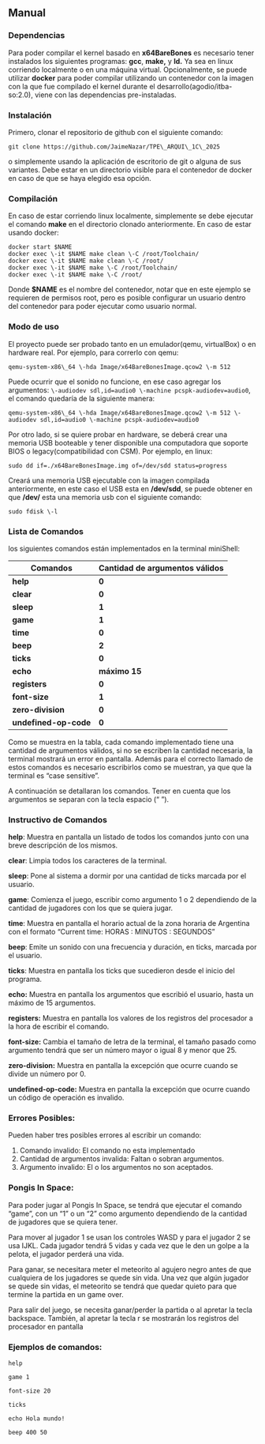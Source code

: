 ## **Manual**

### Dependencias  

Para poder compilar el kernel basado en **x64BareBones** es necesario tener instalados los siguientes programas: **gcc**, **make,** y **ld.** Ya sea en linux corriendo localmente o en una máquina virtual. Opcionalmente, se puede utilizar **docker** para poder compilar utilizando un contenedor con la imagen con la que fue compilado el kernel durante el desarrollo(agodio/itba-so:2.0), viene con las dependencias pre-instaladas.

### Instalación  

Primero, clonar el repositorio de github con el siguiente comando:
```
git clone https://github.com/JaimeNazar/TPE\_ARQUI\_1C\_2025
```
o simplemente usando la aplicación de escritorio de git o alguna de sus variantes. Debe estar en un directorio visible para el contenedor de docker en caso de que se haya elegido esa opción.

### Compilación  

En caso de estar corriendo linux localmente, simplemente se debe ejecutar el comando **make** en el directorio clonado anteriormente. En caso de estar usando docker:

```
docker start $NAME
docker exec \-it $NAME make clean \-C /root/Toolchain/  
docker exec \-it $NAME make clean \-C /root/  
docker exec \-it $NAME make \-C /root/Toolchain/  
docker exec \-it $NAME make \-C /root/
```

Donde **$NAME** es el nombre del contenedor, notar que en este ejemplo se requieren de permisos root, pero es posible configurar un usuario dentro del contenedor para poder ejecutar como usuario normal.

### Modo de uso  

El proyecto puede ser probado tanto en un emulador(qemu, virtualBox) o en hardware real. Por ejemplo, para correrlo con qemu: 

```
qemu-system-x86\_64 \-hda Image/x64BareBonesImage.qcow2 \-m 512
```

Puede ocurrir que el sonido no funcione, en ese caso agregar los argumentos: `\-audiodev sdl,id=audio0 \-machine pcspk-audiodev=audio0`, el comando quedaría de la siguiente manera: 

```
qemu-system-x86\_64 \-hda Image/x64BareBonesImage.qcow2 \-m 512 \-audiodev sdl,id=audio0 \-machine pcspk-audiodev=audio0
```

Por otro lado, si se quiere probar en hardware, se deberá crear una memoria USB booteable y tener disponible una computadora que soporte BIOS o legacy(compatibilidad con CSM). Por ejemplo, en linux: 

```
sudo dd if=./x64BareBonesImage.img of=/dev/sdd status=progress
```

Creará una memoria USB ejecutable con la imagen compilada anteriormente, en este caso el USB esta en **/dev/sdd**, se puede obtener en que **/dev/**  esta una memoria usb con el siguiente comando:  

```
sudo fdisk \-l
```

### Lista de Comandos

los siguientes comandos están implementados en la terminal miniShell:

| Comandos | Cantidad de argumentos válidos |
| ----- | ----- |
| **help** | **0** |
| **clear** | **0** |
| **sleep** | **1** |
| **game** | **1** |
| **time** | **0** |
| **beep** | **2** |
| **ticks** | **0** |
| **echo** | **máximo 15** |
| **registers** | **0** |
| **font-size** | **1** |
| **zero-division** | **0** |
| **undefined-op-code** | **0** |

Como se muestra en la tabla, cada comando implementado tiene una cantidad de argumentos válidos, si no se escriben la cantidad necesaria, la terminal mostrará un error en pantalla. Además para el correcto llamado de estos comandos es necesario escribirlos como se muestran, ya que que la terminal es “case sensitive”.

 A continuación se detallaran los comandos. Tener en cuenta que los argumentos se separan con la tecla espacio (“ ”).

### Instructivo de Comandos

**help**: Muestra en pantalla un listado de todos los comandos junto con una breve descripción de los mismos.

**clear**: Limpia todos los caracteres de la terminal.

**sleep**: Pone al sistema a dormir por una cantidad de ticks marcada por el usuario.

**game**: Comienza el juego, escribir como argumento 1 o 2 dependiendo de la cantidad de jugadores con los que se quiera jugar.

**time**: Muestra en pantalla el horario actual de la zona horaria de Argentina con el formato “Current time: HORAS : MINUTOS : SEGUNDOS”

**beep**: Emite un sonido con una frecuencia y duración, en ticks, marcada por el usuario.

**ticks**: Muestra en pantalla los ticks que sucedieron desde el inicio del programa. 

**echo:** Muestra en pantalla los argumentos que escribió el usuario, hasta un máximo de 15 argumentos.

**registers:** Muestra en pantalla los valores de los registros del procesador a la hora de escribir el comando.

**font-size:** Cambia el tamaño de letra de la terminal, el tamaño pasado como argumento tendrá que ser un número mayor o igual 8 y menor que 25\.

**zero-division:** Muestra en pantalla la excepción que ocurre cuando se divide un número por 0\.

**undefined-op-code:** Muestra en pantalla la excepción que ocurre cuando un código de operación es invalido.

### Errores Posibles:

Pueden haber tres posibles errores al escribir un comando:

1. Comando invalido: El comando no esta implementado  
2. Cantidad de argumentos invalida: Faltan o sobran argumentos.  
3. Argumento invalido: El o los argumentos no son aceptados.

### Pongis In Space:

Para poder jugar al Pongis In Space, se tendrá que ejecutar el comando “game”, con un “1” o un “2” como argumento dependiendo de la cantidad de jugadores que se quiera tener.

Para mover al jugador 1 se usan los controles WASD y para el jugador 2 se usa IJKL. Cada jugador tendrá 5 vidas y cada vez que le den un golpe a la pelota, el jugador perderá una vida.

Para ganar, se necesitara meter el meteorito al agujero negro antes de que cualquiera de los jugadores se quede sin vida. Una vez que algún jugador se quede sin vidas, el meteorito se tendrá que quedar quieto para que termine la partida en un game over. 

Para salir del juego, se necesita ganar/perder la partida o al apretar la tecla backspace. También, al apretar la tecla r se mostrarán los registros del procesador en pantalla

### Ejemplos de comandos:

`help`

`game 1`

`font-size 20`

`ticks`

`echo Hola mundo!`

`beep 400 50`
